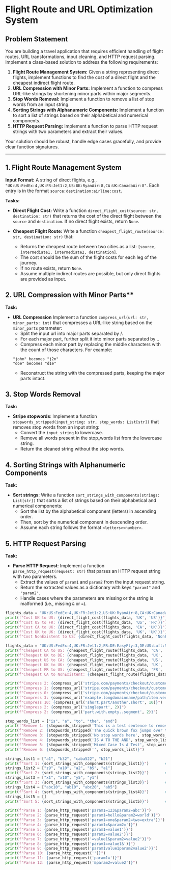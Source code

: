 # Flight Route and URL Optimization System

## Problem Statement

You are building a travel application that requires efficient handling of flight routes, URL transformations, input cleaning, and HTTP request parsing. Implement a class-based solution to address the following requirements:

1.  **Flight Route Management System:** Given a string representing direct flights, implement functions to find the cost of a direct flight and the cheapest indirect flight route.
2.  **URL Compression with Minor Parts:** Implement a function to compress URL-like strings by shortening minor parts within major segments.
3.  **Stop Words Removal:** Implement a function to remove a list of stop words from an input string.
4.  **Sorting Strings with Alphanumeric Components:** Implement a function to sort a list of strings based on their alphabetical and numerical components.
5.  **HTTP Request Parsing:** Implement a function to parse HTTP request strings with two parameters and extract their values.

Your solution should be robust, handle edge cases gracefully, and provide clear function signatures.

---

## 1. Flight Route Management System

**Input Format:** A string of direct flights, e.g., `"UK:US:FedEx:4,UK:FR:Jet1:2,US:UK:RyanAir:8,CA:UK:CanadaAir:8"`. Each entry is in the format `source:destination:airline:cost`.

**Tasks:**

* **Direct Flight Cost:** Write a function `direct_flight_cost(source: str, destination: str)` that returns the cost of the direct flight between the `source` and `destination`. If no direct flight exists, return `None`.

* **Cheapest Flight Route:** Write a function `cheapest_flight_route(source: str, destination: str)` that:
    * Returns the cheapest route between two cities as a list: `[source, intermediate1, intermediate2, destination]`.
    * The cost should be the sum of the flight costs for each leg of the journey.
    * If no route exists, return `None`.
    * Assume multiple indirect routes are possible, but only direct flights are provided as input.

## 2. URL Compression with Minor Parts**

**Task:**

* **URL Compression** Implement a function `compress_url(url: str, minor_parts: int)` that compresses a URL-like string based on the `minor_parts` parameter:
    * Split the input url into major parts separated by /.
    * For each major part, further split it into minor parts separated by ..
    * Compress each minor part by replacing the middle characters with the count of those characters. For example:
    ```
    "john" becomes "j2n"
    "doe" becomes "d1e"
    ```
    * Reconstruct the string with the compressed parts, keeping the major parts intact.

## 3. Stop Words Removal

**Task:**
* **Stripe stopwords**: Implement a function `stopwords_stripped(input_string: str, stop_words: List[str])` that removes stop words from an input string:
    * Convert the `input_string` to lowercase.
    * Remove all words present in the stop_words list from the lowercase string.
    * Return the cleaned string without the stop words.

## 4. Sorting Strings with Alphanumeric Components

**Task:**

* **Sort strings**: Write a function `sort_strings_with_components(strings: List[str])` that sorts a list of strings based on their alphabetical and numerical components:
    * Sort the list by the alphabetical component (letters) in ascending order.
    * Then, sort by the numerical component in descending order.
    * Assume each string follows the format `<letters><number>`.


## 5. HTTP Request Parsing

**Task:**

* **Parse HTTP Request**: Implement a function `parse_http_request(request: str)` that parses an HTTP request string with two parameters.
    * Extract the values of `param1` and `param2` from the input request string.
    * Return the extracted values as a dictionary with keys `"param1"` and `"param2"`.
    * Handle cases where the parameters are missing or the string is malformed (i.e., missing `&` or `=`).



```python
flights_data = "UK:US:FedEx:4,UK:FR:Jet1:2,US:UK:RyanAir:8,CA:UK:CanadaAir:8"
print(f"Cost UK to US: {direct_flight_cost(flights_data, 'UK', 'US')}")     # Expected: 4
print(f"Cost US to FR: {direct_flight_cost(flights_data, 'US', 'FR')}")     # Expected: None
print(f"Cost CA to UK: {direct_flight_cost(flights_data, 'CA', 'UK')}")     # Expected: 8
print(f"Cost UK to UK: {direct_flight_cost(flights_data, 'UK', 'UK')}")     # Expected: None
print(f"Cost NonExistent to US: {direct_flight_cost(flights_data, 'NonExistent', 'US')}") # Expected: None
```

```python
flights_data = "UK:US:FedEx:4,UK:FR:Jet1:2,FR:DE:EasyFly:3,DE:US:Luft:5,CA:UK:CanadaAir:8"
print(f"Cheapest CA to US: {cheapest_flight_route(flights_data, 'CA', 'US')}")   # Expected (example): ['CA', 'UK', 'US'] (cost 12)
print(f"Cheapest UK to DE: {cheapest_flight_route(flights_data, 'UK', 'DE')}")   # Expected (example): ['UK', 'FR', 'DE'] (cost 5)
print(f"Cheapest US to CA: {cheapest_flight_route(flights_data, 'US', 'CA')}")   # Expected: None (no route back)
print(f"Cheapest UK to UK: {cheapest_flight_route(flights_data, 'UK', 'UK')}")   # Expected: ['UK'] (cost 0, direct route of length 1)
print(f"Cheapest FR to US: {cheapest_flight_route(flights_data, 'FR', 'US')}")   # Expected (example): ['FR', 'DE', 'US'] (cost 8)
print(f"Cheapest CA to NonExistent: {cheapest_flight_route(flights_data, 'CA', 'NonExistent')}") # Expected: None
```

```python
print(f"Compress 2: {compress_url('stripe.com/payments/checkout/customer.john.doe', 2)}")       # Expected: stripe.c3m/payments/checkout/customer.j2n.d1e
print(f"Compress 1: {compress_url('stripe.com/payments/checkout/customer.john.doe', 1)}")       # Expected: s4m/p7s/c6t/c7r.j3n.d2e
print(f"Compress 0: {compress_url('stripe.com/payments/checkout/customer.john.doe', 0)}")       # Expected: s5m/p8s/c8t/c8r.j4n.d3e
print(f"Compress 3: {compress_url('example.longdomainname/path/item.verylongitemname', 3)}") # Expected: exa...ame/pat/ite.ver...ame
print(f"Compress 10: {compress_url('short.part/another.short', 10)}")                     # Expected: short.part/another.short (no compression)
print(f"Compress 2: {compress_url('singlepart', 2)}")                                    # Expected: s6t
print(f"Compress 2: {compress_url('part.with.empty..segment', 2)}")                     # Expected: p2t.w2h.e0y.s4t
```

```python
stop_words_list = ["is", "a", "to", "the", "and"]
print(f"Remove 1: {stopwords_stripped('This is a test sentence to remove stop words', stop_words_list)}") # Expected: this  test sentence  remove stop words
print(f"Remove 2: {stopwords_stripped('The quick brown fox jumps over the lazy dog', stop_words_list)}") # Expected:  quick brown fox jumps over  lazy dog
print(f"Remove 3: {stopwords_stripped('No stop words here', stop_words_list)}")                     # Expected: no stop words here
print(f"Remove 4: {stopwords_stripped('IS A TO THE AND', stop_words_list)}")                     # Expected: None
print(f"Remove 5: {stopwords_stripped('Mixed Case Is A Test', stop_words_list)}")                 # Expected: mixed case  test
print(f"Remove 6: {stopwords_stripped('', stop_words_list)}")                                     # Expected: None
```

```python
strings_list1 = ["a1", "b32", "caba522", "b21"]
print(f"Sort 1: {sort_strings_with_components(strings_list1)}")       # Expected: ['a1', 'b32', 'b21', 'caba522']
strings_list2 = ["z9", "a10", "a2", "b5", "a1"]
print(f"Sort 2: {sort_strings_with_components(strings_list2)}")       # Expected: ['a10', 'a2', 'a1', 'b5', 'z9']
strings_list3 = ["x1", "x10", "y5", "y1"]
print(f"Sort 3: {sort_strings_with_components(strings_list3)}")       # Expected: ['x10', 'x1', 'y5', 'y1']
strings_list4 = ["abc10", "ab10", "abc20", "ab5"]
print(f"Sort 4: {sort_strings_with_components(strings_list4)}")       # Expected: ['ab10', 'ab5', 'abc20', 'abc10']
strings_list5 = []
print(f"Sort 5: {sort_strings_with_components(strings_list5)}")       # Expected: []
```

```python
print(f"Parse 1: {parse_http_request('param1=123&param2=abc')}")       # Expected: {'param1': '123', 'param2': 'abc'}
print(f"Parse 2: {parse_http_request('param1=hello&param2=world')}")   # Expected: {'param1': 'hello', 'param2': 'world'}
print(f"Parse 3: {parse_http_request('param1=one&param2=two=extra')}") # Expected: {'param1': 'one', 'param2': 'two=extra'}
print(f"Parse 4: {parse_http_request('param1=&param2=')}")              # Expected: {'param1': '', 'param2': ''}
print(f"Parse 5: {parse_http_request('param1=value1')}")               # Expected: {'param1': 'value1', 'param2': None}
print(f"Parse 6: {parse_http_request('param2=value2')}")               # Expected: {'param1': None, 'param2': 'value2'}
print(f"Parse 7: {parse_http_request('=value1&param2=value2')}")       # Expected: {'param1': None, 'param2': 'value2'}
print(f"Parse 8: {parse_http_request('param1=value1&')}")              # Expected: {'param1': 'value1', 'param2': None}
print(f"Parse 9: {parse_http_request('param1value1param2value2')}")     # Expected: {'param1': 'value1param2value2', 'param2': None} (handling missing '=')
print(f"Parse 10: {parse_http_request('')}")                             # Expected: {'param1': None, 'param2': None}
print(f"Parse 11: {parse_http_request('param1=')}")                            # Expected: {'param1': '', 'param2': None}
print(f"Parse 12: {parse_http_request('&param2=value2')}")                   # Expected: {'param1': None, 'param2': 'value2'}
```

